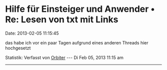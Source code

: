 Hilfe für Einsteiger und Anwender • Re: Lesen von txt mit Links
===============================================================

Date: 2013-02-05 11:15:45

das habe ich vor ein paar Tagen aufgrund eines anderen Threads hier
hochgesetzt

Statistik: Verfasst von
[Orbiter](http://forum.yacy-websuche.de/memberlist.php?mode=viewprofile&u=2)
--- Di Feb 05, 2013 11:15 am

------------------------------------------------------------------------
